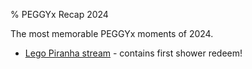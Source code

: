 % PEGGYx Recap 2024

The most memorable PEGGYx moments of 2024.

* [Lego Piranha stream](https://www.twitch.tv/videos/2098218034) - contains first shower redeem!
